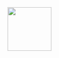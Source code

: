 <div id="header" align="center">
  <img src="https://media.giphy.com/media/17b875GGvV9m9sLmNc/giphy.gif" width="100"/>
</div>

<!--
**BogdanD2011/BogdanD2011** is a ✨ _special_ ✨ repository because its `README.md` (this file) appears on your GitHub profile.



- 🌱 I’m currently learning 
- 📫 How to reach me: ...
- 😄 Pronouns: ...
- ⚡ Fun fact: ...
-->
